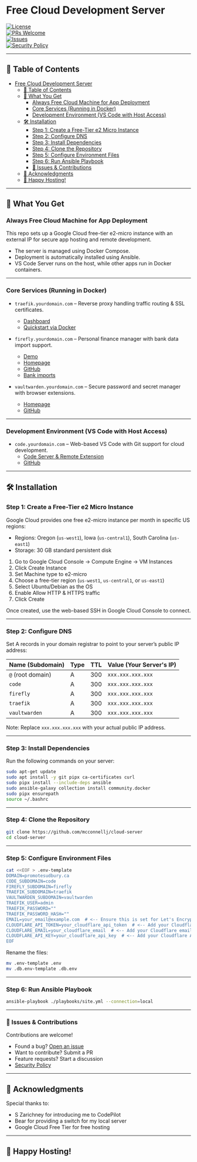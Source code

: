 # Free Cloud Development Server

[![License](https://img.shields.io/badge/license-MIT-blue)](https://github.com/mcconnellj/cloud-server/blob/main/LICENSE)  
[![PRs Welcome](https://img.shields.io/badge/PRs-welcome-brightgreen.svg)](https://github.com/mcconnellj/cloud-server/pulls)  
[![Issues](https://img.shields.io/github/issues/mcconnellj/cloud-server)](https://github.com/mcconnellj/cloud-server/issues)  
[![Security Policy](https://img.shields.io/badge/security-policy-red)](https://github.com/mcconnellj/cloud-server/security/policy)  

---

## 📌 Table of Contents  

- [Free Cloud Development Server](#free-cloud-development-server)
  - [📌 Table of Contents](#-table-of-contents)
  - [🚀 What You Get](#-what-you-get)
    - [Always Free Cloud Machine for App Deployment](#always-free-cloud-machine-for-app-deployment)
    - [Core Services (Running in Docker)](#core-services-running-in-docker)
    - [Development Environment (VS Code with Host Access)](#development-environment-vs-code-with-host-access)
  - [🛠️ Installation](#️-installation)
    - [Step 1: Create a Free-Tier e2 Micro Instance](#step-1-create-a-free-tier-e2-micro-instance)
    - [Step 2: Configure DNS](#step-2-configure-dns)
    - [Step 3: Install Dependencies](#step-3-install-dependencies)
    - [Step 4: Clone the Repository](#step-4-clone-the-repository)
    - [Step 5: Configure Environment Files](#step-5-configure-environment-files)
    - [Step 6: Run Ansible Playbook](#step-6-run-ansible-playbook)
    - [📝 Issues \& Contributions](#-issues--contributions)
  - [🙏 Acknowledgments](#-acknowledgments)
  - [🎉 Happy Hosting!](#-happy-hosting)

---

## 🚀 What You Get  

### Always Free Cloud Machine for App Deployment  

This repo sets up a Google Cloud free-tier e2-micro instance with an external IP for secure app hosting and remote development.  

- The server is managed using Docker Compose.  
- Deployment is automatically installed using Ansible.  
- VS Code Server runs on the host, while other apps run in Docker containers.  

---

### Core Services (Running in Docker)  

- `traefik.yourdomain.com` – Reverse proxy handling traffic routing & SSL certificates.  
  - [Dashboard](https://doc.traefik.io/traefik/operations/dashboard/)  
  - [Quickstart via Docker](https://doc.traefik.io/traefik/getting-started/quick-start/)  

- `firefly.yourdomain.com` – Personal finance manager with bank data import support.  
  - [Demo](https://demo.firefly-iii.org/login)  
  - [Homepage](https://www.firefly-iii.org)  
  - [GitHub](https://github.com/firefly-iii/firefly-iii)  
  - [Bank imports](https://docs.firefly-iii.org/references/data-importer/third-party-tools/)  

- `vaultwarden.yourdomain.com` – Secure password and secret manager with browser extensions.  
  - [Homepage](https://www.vaultwarden.ca)  
  - [GitHub](https://github.com/dani-garcia/vaultwarden)  

---

### Development Environment (VS Code with Host Access)  

- `code.yourdomain.com` – Web-based VS Code with Git support for cloud development.  
  - [Code Server & Remote Extension](https://code.visualstudio.com/docs/remote/vscode-server)  
  - [GitHub](https://github.com/coder/code-server)  

---

## 🛠️ Installation  

### Step 1: Create a Free-Tier e2 Micro Instance  

Google Cloud provides one free e2-micro instance per month in specific US regions:  

- Regions: Oregon (`us-west1`), Iowa (`us-central1`), South Carolina (`us-east1`)  
- Storage: 30 GB standard persistent disk  

1. Go to Google Cloud Console → Compute Engine → VM Instances  
2. Click Create Instance  
3. Set Machine type to e2-micro  
4. Choose a free-tier region (`us-west1`, `us-central1`, or `us-east1`)  
5. Select Ubuntu/Debian as the OS  
6. Enable Allow HTTP & HTTPS traffic  
7. Click Create  

Once created, use the web-based SSH in Google Cloud Console to connect.  

---

### Step 2: Configure DNS  

Set A records in your domain registrar to point to your server’s public IP address:  

| Name (Subdomain) | Type | TTL  | Value (Your Server's IP) |
|------------------|------|------|--------------------------|
| `@` (root domain) | A    | 300  | `xxx.xxx.xxx.xxx`        |
| `code`           | A    | 300  | `xxx.xxx.xxx.xxx`        |
| `firefly`        | A    | 300  | `xxx.xxx.xxx.xxx`        |
| `traefik`        | A    | 300  | `xxx.xxx.xxx.xxx`        |
| `vaultwarden`    | A    | 300  | `xxx.xxx.xxx.xxx`        |

Note: Replace `xxx.xxx.xxx.xxx` with your actual public IP address.  

---

### Step 3: Install Dependencies  

Run the following commands on your server:  

```bash  
sudo apt-get update  
sudo apt install -y git pipx ca-certificates curl  
sudo pipx install --include-deps ansible  
sudo ansible-galaxy collection install community.docker  
sudo pipx ensurepath  
source ~/.bashrc  
```  

---

### Step 4: Clone the Repository  

```bash  
git clone https://github.com/mcconnellj/cloud-server  
cd cloud-server  
```  

---

### Step 5: Configure Environment Files  

```bash  
cat <<EOF > .env-template  
DOMAIN=promotesudbury.ca
CODE_SUBDOMAIN=code  
FIREFLY_SUBDOMAIN=firefly  
TRAEFIK_SUBDOMAIN=traefik  
VAULTWARDEN_SUBDOMAIN=vaultwarden  
TRAEFIK_USER=admin  
TRAEFIK_PASSWORD=""  
TRAEFIK_PASSWORD_HASH=""  
EMAIL=your_email@example.com  # <-- Ensure this is set for Let's Encrypt
CLOUDFLARE_API_TOKEN=your_cloudflare_api_token  # <-- Add your Cloudflare API token
CLOUDFLARE_EMAIL=your_cloudflare_email  # <-- Add your Cloudflare email
CLOUDFLARE_API_KEY=your_cloudflare_api_key  # <-- Add your Cloudflare API key
EOF  
```  

Rename the files:  

```bash  
mv .env-template .env  
mv .db.env-template .db.env  
```  

---

### Step 6: Run Ansible Playbook  

```bash  
ansible-playbook ./playbooks/site.yml --connection=local  
```  

---

### 📝 Issues & Contributions  

Contributions are welcome!  

- Found a bug? [Open an issue](https://github.com/mcconnellj/cloud-server/issues)  
- Want to contribute? Submit a PR  
- Feature requests? Start a discussion  
- [Security Policy](https://github.com/mcconnellj/cloud-server/security/policy)

---

## 🙏 Acknowledgments  

Special thanks to:  
- S Zarichney for introducing me to CodePilot  
- Bear for providing a switch for my local server  
- Google Cloud Free Tier for free hosting  

---

## 🎉 Happy Hosting!
